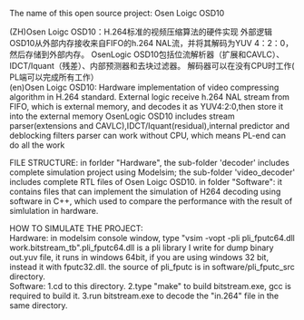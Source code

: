 The name of this open source project: Osen Loigc OSD10

(ZH)Osen Loigc OSD10：H.264标准的视频压缩算法的硬件实现
外部逻辑OSD10从外部内存接收来自FIFO的h.264 NAL流，并将其解码为YUV 4：2：0，然后存储到外部内存。
OsenLogic OSD10包括位流解析器（扩展和CAVLC）、IDCT/Iquant（残差）、内部预测器和去块过滤器。 
解码器可以在没有CPU时工作( PL端可以完成所有工作）  
(en)Osen Loigc OSD10: Hardware implementation of video compressing algorithm in H.264 standard.
External logic receive h.264 NAL stream from FIFO, which is external memory, and decodes it as YUV4:2:0,then store it into the external memory
OsenLogic OSD10 includes stream parser(extensions and CAVLC),IDCT/Iquant(residual),internal predictor and deblocking filters
parser can work without CPU, which means PL-end can do all the work

FILE STRUCTURE:
in forlder "Hardware", the sub-folder 'decoder' includes complete simulation project using Modelsim; the sub-folder 'video_decoder' includes complete RTL files of Osen Loigc OSD10.
in folder "Software": it contains files that can implement the simulation of H264 decoding using software in C++, which used to compare the performance with the result of simlulation in hardware.

HOW TO SIMULATE THE PROJECT:  
Hardware: in modelsim console window, type "vsim -vopt -pli pli_fputc64.dll work.bitstream_tb".pli_fputc64.dll is a pli library I write for dump binary out.yuv file, it runs in windows 64bit, if you are using windows 32 bit, instead it with fputc32.dll. the source of pli_fputc is in software/pli_fputc_src directory.  
Software: 1.cd to this directory.
		      2.type "make" to build bitstream.exe, gcc is required to build it.
		      3.run bitstream.exe to decode the "in.264" file in the same directory.  






